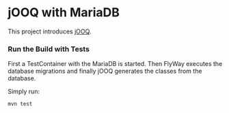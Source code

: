 # jOOQ with MariaDB

This project introduces [jOOQ](https://jooq.org).

### Run the Build with Tests

First a TestContainer with the MariaDB is started. Then FlyWay executes the database migrations and finally jOOQ generates the classes from the database. 

Simply run:

    mvn test
